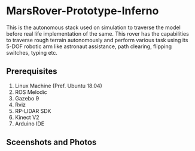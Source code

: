 # MarsRover-Prototype-Inferno
This is the autonomous stack used on simulation to traverse the model before real life implementation of the same.
This rover has the capabilities to traverse rough terrain autonomously and perform various task using its 5-DOF robotic arm like astronaut assistance, path clearing, flipping switches, typing etc.

## Prerequisites
1. Linux Machine (Pref. Ubuntu 18.04)
2. ROS Melodic 
3. Gazebo 9
4. Rviz
5. RP-LIDAR SDK
6. Kinect V2
7. Arduino IDE

## Sceenshots and Photos


